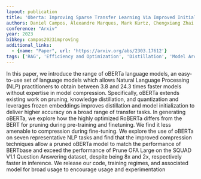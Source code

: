 ```yaml
---
layout: publication
title: 'Oberta: Improving Sparse Transfer Learning Via Improved Initialization, Distillation, And Pruning Regimes'
authors: Daniel Campos, Alexandre Marques, Mark Kurtz, Chengxiang Zhai
conference: "Arxiv"
year: 2023
bibkey: campos2023improving
additional_links:
  - {name: "Paper", url: 'https://arxiv.org/abs/2303.17612'}
tags: ['RAG', 'Efficiency and Optimization', 'Distillation', 'Model Architecture', 'Training Techniques', 'BERT', 'Fine-Tuning', 'Quantization', 'Pruning', 'Applications', 'Pre-Training', 'Pretraining Methods']
---
```

In this paper, we introduce the range of oBERTa language models, an
easy-to-use set of language models which allows Natural Language Processing
(NLP) practitioners to obtain between 3.8 and 24.3 times faster models without
expertise in model compression. Specifically, oBERTa extends existing work on
pruning, knowledge distillation, and quantization and leverages frozen
embeddings improves distillation and model initialization to deliver higher
accuracy on a broad range of transfer tasks. In generating oBERTa, we explore
how the highly optimized RoBERTa differs from the BERT for pruning during
pre-training and finetuning. We find it less amenable to compression during
fine-tuning. We explore the use of oBERTa on seven representative NLP tasks and
find that the improved compression techniques allow a pruned oBERTa model to
match the performance of BERTbase and exceed the performance of Prune OFA Large
on the SQUAD V1.1 Question Answering dataset, despite being 8x and 2x,
respectively faster in inference. We release our code, training regimes, and
associated model for broad usage to encourage usage and experimentation
